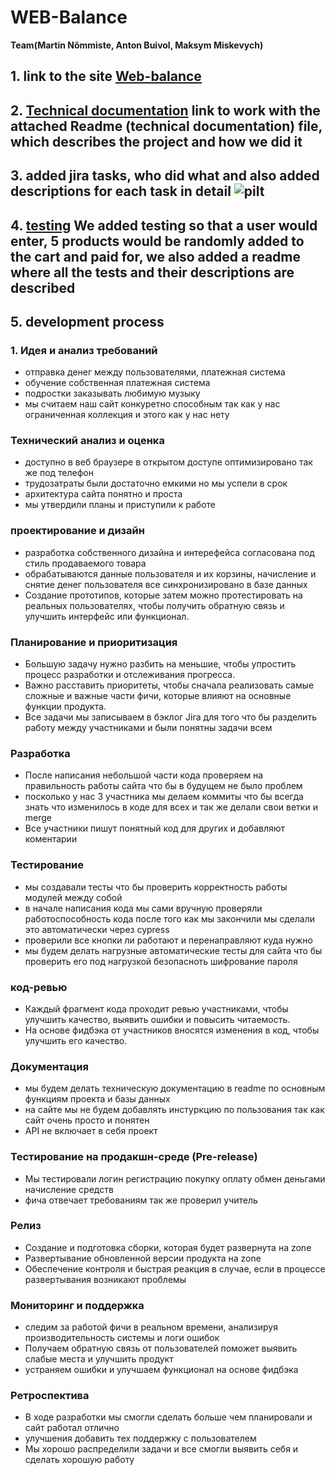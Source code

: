 # WEB-Balance

**Team(Martin Nõmmiste, Anton Buivol, Maksym Miskevych)**
## 1. link to the site [Web-balance](https://antonbuivol22.thkit.ee/WEB-Balance/WEB-balance-main/index.php)
## 2. [Technical documentation](https://github.com/AntonBuivol/WEB-Balance/blob/Martin/WEB-balance-main/README.md) link to work with the attached Readme (technical documentation) file, which describes the project and how we did it
## 3. added jira tasks, who did what and also added descriptions for each task in detail ![pilt](https://github.com/user-attachments/assets/f8d35668-063a-452d-9857-8c315900a78e) 

## 4. [testing](https://github.com/AntonBuivol/WEB-Balance/tree/Martin/sitetesting)  We added testing so that a user would enter, 5 products would be randomly added to the cart and paid for, we also added a readme where all the tests and their descriptions are described
## 5. development process 
### 1. Идея и анализ требований
* отправка денег между пользователями, платежная система
* обучение собственная платежная система 
* подростки заказывать любимую музыку
* мы считаем наш сайт конкуретно способным так как у нас ограниченная коллекция и этого как у нас нету
### Технический анализ и оценка
* доступно в веб браузере в открытом доступе оптимизировано так же под телефон
* трудозатраты были достаточно емкими но мы успели в срок
* архитектура сайта понятно и проста
* мы утвердили планы и приступили к работе
### проектирование и дизайн
* разработка собственного дизайна и интерефейса согласована под стиль продаваемого товара
* обрабатываются данные пользователя и их корзины, начисление и снятие денег пользователя все синхронизировано в базе данных
* Создание прототипов, которые затем можно протестировать на реальных пользователях, чтобы получить обратную связь и улучшить интерфейс или функционал.
### Планирование и приоритизация
* Большую задачу нужно разбить на меньшие, чтобы упростить процесс разработки и отслеживания прогресса.
* Важно расставить приоритеты, чтобы сначала реализовать самые сложные и важные части фичи, которые влияют на основные функции продукта.
* Все задачи мы записываем в бэклог Jira для того что бы разделить работу между участниками и были понятны задачи всем
### Разработка
* После написания небольшой части кода проверяем на правильность работы сайта что бы в будущем не было проблем
* посколько у нас 3 участника мы делаем коммиты что бы всегда знать что изменилось в коде для всех и так же делали свои ветки и merge
* Все участники пишут понятный код для других и добавляют коментарии
### Тестирование
* мы создавали тесты что бы проверить корректность работы модулей между собой
* в начале написания кода мы сами вручную проверяли работоспособность кода после того как мы закончили мы сделали это автоматически через cypress
* проверили все кнопки ли работают и перенаправляют куда нужно
* мы будем делать нагрузные автоматические тесты для сайта что бы проверить его под нагрузкой безопасноть шифрование пароля
### код-ревью
* Каждый фрагмент кода проходит ревью участниками, чтобы улучшить качество, выявить ошибки и повысить читаемость.
* На основе фидбэка от участников вносятся изменения в код, чтобы улучшить его качество.
### Документация 
* мы будем делать техническую документацию в readme по основным функциям проекта и базы данных
* на сайте мы не будем добавлять инстуркцию по пользования так как сайт очень просто и понятен
* API не включает в себя проект
### Тестирование на продакшн-среде (Pre-release)
* Мы тестировали логин регистрацию покупку оплату обмен деньгами начисление средств
* фича отвечает требованиям так же проверил учитель
### Релиз
* Создание и подготовка сборки, которая будет развернута на zone
* Развертывание обновленной версии продукта на zone
* Обеспечение контроля и быстрая реакция в случае, если в процессе развертывания возникают проблемы
### Мониторинг и поддержка 
*  следим за работой фичи в реальном времени, анализируя производительность системы и логи ошибок
*  Получаем обратную связь от пользователей поможет выявить слабые места и улучшить продукт
*  устраняем ошибки и улучшаем функционал на основе фидбэка
### Ретроспектива 
* В ходе разработки мы смогли сделать больше чем планировали и сайт работал отлично
* улучшения добавить тех поддержку с пользователем
* Мы хорошо распределили задачи и все смогли выявить себя и сделать хорошую работу 
   
  

